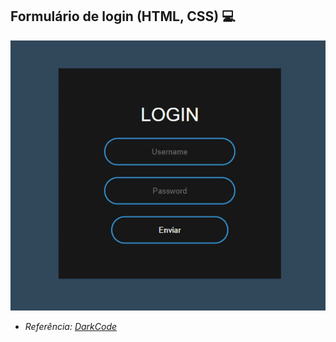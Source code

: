 ## Formulário de login (HTML, CSS) 💻


![Alt Text](https://github.com/taguinara/login/blob/main/login.gif)


* *Referência: [DarkCode](https://www.youtube.com/watch?v=HV7DtH3J2PU)*
